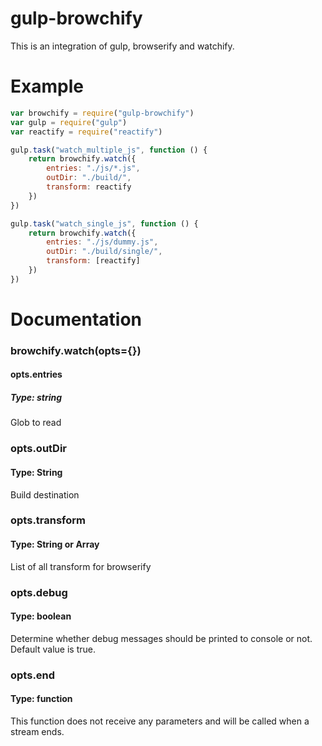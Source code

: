 # gulp-browchify
This is an integration of gulp, browserify and watchify. 

# Example
```js
var browchify = require("gulp-browchify")
var gulp = require("gulp")
var reactify = require("reactify")

gulp.task("watch_multiple_js", function () {
    return browchify.watch({
        entries: "./js/*.js",
        outDir: "./build/",
        transform: reactify
    })
})

gulp.task("watch_single_js", function () {
    return browchify.watch({
        entries: "./js/dummy.js",
        outDir: "./build/single/",
        transform: [reactify]
    })
})
```

# Documentation
### browchify.watch(opts={})

#### opts.entries
##### Type: string
Glob to read

### opts.outDir
#### Type: String
Build destination 

### opts.transform
#### Type: String or Array
List of all transform for browserify

### opts.debug
#### Type: boolean
Determine whether debug messages should be printed to console or not. Default value is true.

### opts.end
#### Type: function
This function does not receive any parameters and will be called when a stream ends.
